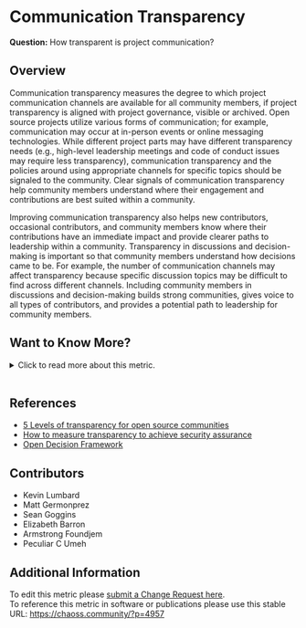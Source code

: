 # Communication Transparency

**Question:** How transparent is project communication?

## Overview

Communication transparency measures the degree to which project communication channels are available for all community members, if project transparency is aligned with project governance, visible or archived. Open source projects utilize various forms of communication; for example, communication may occur at in-person events or online messaging technologies. While different project parts may have different transparency needs (e.g., high-level leadership meetings and code of conduct issues may require less transparency), communication transparency and the policies around using appropriate channels for specific topics should be signaled to the community. Clear signals of communication transparency help community members understand where their engagement and contributions are best suited within a community.

Improving communication transparency also helps new contributors, occasional contributors, and community members know where their contributions have an immediate impact and provide clearer paths to leadership within a community. Transparency in discussions and decision-making is important so that community members understand how decisions came to be. For example, the number of communication channels may affect transparency because specific discussion topics may be difficult to find across different channels. Including community members in discussions and decision-making builds strong communities, gives voice to all types of contributors, and provides a potential path to leadership for community members.

## Want to Know More?

<span markdown="1"><details>

<summary>Click to read more about this metric.</summary>

### Data Collection Strategies

*   Survey the community about communication transparency. Potential survey questions for community members include:
    *   \[Survey Likert Item 1-x] I am able to follow the conversations that are of interest to me that are occurring within the community.
    *   \[Survey Likert Item 1-x] The project decision-making process is open and available to all community members.
    *   \[Survey Likert Item 1-x] All of the communication related to specific project tasks occurs in the open (where appropriate).
    *   \[Survey Likert Item 1-x] Previous discussions and conversations are archived and accessible.
    *   \[Survey Likert Item 1-x] As a newcomer, I understand where and how decisions are made in the community.
    *   \[Survey Likert Item 1-x] Communication channels are discoverable for newcomers.
*   Regularly review the volume, types, and use of project communication channels. Work openly with project maintainers and community members to determine what communication channels are necessary and which communication channels can be removed, or improved upon. Data points to consider:
    *   Number of communication channels and volume per channel
    *   Types of communication channels (for example asynchronous chat versus synchronous virtual meetings)
    *   Number of meetings
    *   Time of the meetings
    *   Communication transparency alignment with published governance
    *   [Project Access](https://chaoss.community/?p=4891) - How accessible project communication channels are
    *   [Documentation Discoverability](https://chaoss.community/?p=3534) - If project documents are archived and available
    *   [Collaboration Platform Activity](https://chaoss.community/?p=3484) - The count of activities across the various channels
    *   Percent of communication that occurs in private channels (for instance on Slack)
    *   [Chat Platform Inclusivity](https://chaoss.community/?p=3536) - How do you review chat platform inclusivity for your community?

### Filters

*   Chat platforms (i.e., Slack)
*   Email platforms
*   Project repositories (i.e., GitHub and GitLab)
*   In-person event recordings
*   Meeting video recordings (i.e., Zoom)
*   Meeting minutes
*   Wikis

</details></span><br>

## References

*   [5 Levels of transparency for open source communities](https://opensource.com/article/22/2/transparency-open-source-communities)
*   [How to measure transparency to achieve security assurance](https://opensource.com/article/21/6/security-transparency)
*   [Open Decision Framework](https://opensource.com/open-organization/resources/open-decision-framework)

## Contributors

*   Kevin Lumbard
*   Matt Germonprez
*   Sean Goggins
*   Elizabeth Barron
*   Armstrong Foundjem
*   Peculiar C Umeh

## Additional Information

To edit this metric please [submit a Change Request here](https://github.com/chaoss/wg-dei/blob/main/focus-areas/project-and-community/communication-transparency.md).<br>
To reference this metric in software or publications please use this stable URL: <https://chaoss.community/?p=4957>

<!-- # For groupings in the knowledge base
Context tags: Project, Community
Keyword tags: access, diversity, inclusion, project, community, transparency, inclusivity
-->
